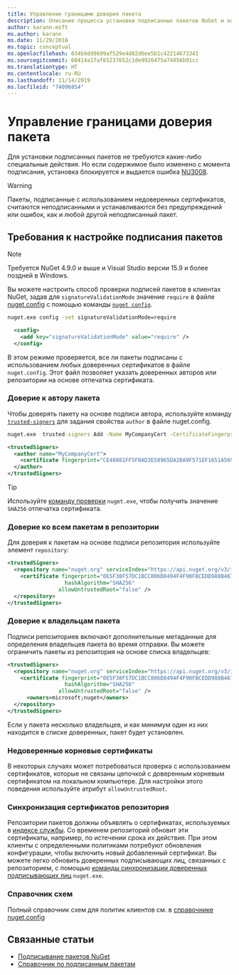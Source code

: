 ```yaml
---
title: Управление границами доверия пакета
description: Описание процесса установки подписанных пакетов NuGet и настройки параметров доверия подписи пакетов.
author: karann-msft
ms.author: karann
ms.date: 11/29/2018
ms.topic: conceptual
ms.openlocfilehash: 034b9dd9699af529e4d82d6ee5b1c42214673341
ms.sourcegitcommit: 60414a17af65237652c1de9926475a74856b91cc
ms.translationtype: HT
ms.contentlocale: ru-RU
ms.lasthandoff: 11/14/2019
ms.locfileid: "74096854"
---
```

# <a name="manage-package-trust-boundaries"></a>Управление границами доверия пакета

Для установки подписанных пакетов не требуются какие-либо специальные действия. Но если содержимое было изменено с момента подписания, установка блокируется и выдается ошибка [NU3008](../reference/errors-and-warnings/NU3008.md).

> [!Warning]
> Пакеты, подписанные с использованием недоверенных сертификатов, считаются неподписанными и устанавливаются без предупреждений или ошибок, как и любой другой неподписанный пакет.

## <a name="configure-package-signature-requirements"></a>Требования к настройке подписания пакетов

> [!Note]
> Требуется NuGet 4.9.0 и выше и Visual Studio версии 15.9 и более поздней в Windows.

Вы можете настроить способ проверки подписей пакетов в клиентах NuGet, задав для `signatureValidationMode` значение `require` в файле [nuget.config](../reference/nuget-config-file.md) с помощью команды [`nuget config`](../reference/cli-reference/cli-ref-config.md).

```cmd
nuget.exe config -set signatureValidationMode=require
```

```xml
  <config>
    <add key="signatureValidationMode" value="require" />
  </config>
```

В этом режиме проверяется, все ли пакеты подписаны с использованием любых доверенных сертификатов в файле `nuget.config`. Этот файл позволяет указать доверенных авторов или репозитории на основе отпечатка сертификата.

### <a name="trust-package-author"></a>Доверие к автору пакета

Чтобы доверять пакету на основе подписи автора, используйте команду [`trusted-signers`](../reference/cli-reference/cli-ref-trusted-signers.md) для задания свойства `author` в файле nuget.config.

```cmd
nuget.exe  trusted-signers Add -Name MyCompanyCert -CertificateFingerprint CE40881FF5F0AD3E58965DA20A9F571EF1651A56933748E1BF1C99E537C4E039 -FingerprintAlgorithm SHA256
```

```xml
<trustedSigners>
  <author name="MyCompanyCert">
    <certificate fingerprint="CE40881FF5F0AD3E58965DA20A9F571EF1651A56933748E1BF1C99E537C4E039" hashAlgorithm="SHA256" allowUntrustedRoot="false" />
  </author>
</trustedSigners>
```

>[!TIP]
>Используйте [команду проверки](../reference/cli-reference/cli-ref-verify.md) `nuget.exe`, чтобы получить значение `SHA256` отпечатка сертификата.


### <a name="trust-all-packages-from-a-repository"></a>Доверие ко всем пакетам в репозитории

Для доверия к пакетам на основе подписи репозитория используйте элемент `repository`:

```xml
<trustedSigners>  
  <repository name="nuget.org" serviceIndex="https://api.nuget.org/v3/index.json">
    <certificate fingerprint="0E5F38F57DC1BCC806D8494F4F90FBCEDD988B4676070...." 
                  hashAlgorithm="SHA256" 
                allowUntrustedRoot="false" />
  </repository>
</trustedSigners>
```

### <a name="trust-package-owners"></a>Доверие к владельцам пакета

Подписи репозиториев включают дополнительные метаданные для определения владельцев пакета во время отправки. Вы можете ограничить пакеты из репозитория на основе списка владельцев:

```xml
<trustedSigners>  
  <repository name="nuget.org" serviceIndex="https://api.nuget.org/v3/index.json">
    <certificate fingerprint="0E5F38F57DC1BCC806D8494F4F90FBCEDD988B4676070...." 
                  hashAlgorithm="SHA256" 
                allowUntrustedRoot="false" />
      <owners>microsoft;nuget</owners>
  </repository>
</trustedSigners>
```

Если у пакета несколько владельцев, и как минимум один из них находится в списке доверенных, пакет будет установлен.

### <a name="untrusted-root-certificates"></a>Недоверенные корневые сертификаты

В некоторых случаях может потребоваться проверка с использованием сертификатов, которые не связаны цепочкой с доверенным корневым сертификатом на локальном компьютере. Для настройки этого поведения используйте атрибут `allowUntrustedRoot`.

### <a name="sync-repository-certificates"></a>Синхронизация сертификатов репозитория

Репозитории пакетов должны объявлять о сертификатах, используемых в [индексе службы](../api/service-index.md). Со временем репозиторий обновит эти сертификаты, например, по истечении срока их действия. При этом клиенты с определенными политиками потребуют обновления конфигурации, чтобы включить новый добавленный сертификат. Вы можете легко обновить доверенных подписывающих лиц, связанных с репозиторием, с помощью [команды синхронизации доверенных подписывающих лиц](../reference/cli-reference/cli-ref-trusted-signers.md#nuget-trusted-signers-sync--name-name) `nuget.exe`.

### <a name="schema-reference"></a>Справочник схем

Полный справочник схем для политик клиентов см. в [справочнике nuget.config](../reference/nuget-config-file.md#trustedsigners-section)

## <a name="related-articles"></a>Связанные статьи

- [Подписывание пакетов NuGet](../create-packages/Sign-a-Package.md)
- [Справочник по подписанным пакетам](../reference/Signed-Packages-Reference.md)
